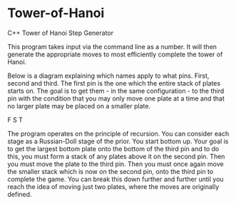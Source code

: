 # Tower-of-Hanoi
C++ Tower of Hanoi Step Generator

This program takes input via the command line as a number. It will then generate the appropriate moves to most efficiently complete the tower of Hanoi.

Below is a diagram explaining which names apply to what pins. First, second and third. The first pin is the one which the entire stack of plates starts on. The goal is to get them - in the same configuration - to the third pin with the condition that you may only move one plate at a time and that no larger plate may be placed on a smaller plate.

F   S   T

The program operates on the principle of recursion. You can consider each stage as a Russian-Doll stage of the prior. You start bottom up. Your goal is to get the largest bottom plate onto the bottom of the third pin and to do this, you must form a stack of any plates above it on the second pin. Then you must move the plate to the third pin. Then you must once again move the smaller stack which is now on the second pin, onto the third pin to complete the game. You can break this down further and further until you reach the idea of moving just two plates, where the moves are originally defined.
